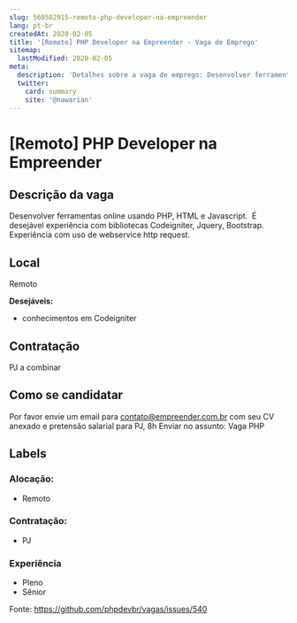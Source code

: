```yaml
---
slug: 560502915-remoto-php-developer-na-empreender
lang: pt-br
createdAt: 2020-02-05
title: '[Remoto] PHP Developer na Empreender - Vaga de Emprego'
sitemap:
  lastModified: 2020-02-05
meta:
  description: 'Detalhes sobre a vaga de emprego: Desenvolver ferramentas online usando PHP, HTML e Javascript.  É desejável experiência com bibliotecas Codeigniter, Jquery, Bootstrap.  Experiência com uso de webservice http request.'
  twitter:
    card: summary
    site: '@nawarian'
---
```


# [Remoto] PHP Developer na Empreender


## Descrição da vaga

Desenvolver ferramentas online usando PHP, HTML e Javascript. 
É desejável experiência com bibliotecas Codeigniter, Jquery, Bootstrap. 
Experiência com uso de webservice http request.

## Local

Remoto

**Desejáveis:**
- conhecimentos em Codeigniter


## Contratação

PJ a combinar


## Como se candidatar

Por favor envie um email para contato@empreender.com.br com seu CV anexado e pretensão salarial para PJ, 8h
Enviar no assunto: Vaga PHP

## Labels

### Alocação:
- Remoto

### Contratação:
- PJ

### Experiência
- Pleno
- Sênior

Fonte: https://github.com/phpdevbr/vagas/issues/540